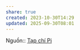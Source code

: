 ```yaml
---
share: true
created: 2023-10-30T14:29
updated: 2025-09-30T08:01
---
```


Nguồn:: [Tạp chí Pi](https://pi.edu.vn/detail-news/bon-the-gioi-ao-va-mot-the-560.html)